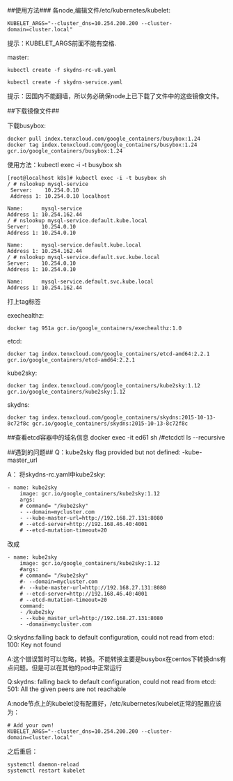 ##使用方法###
各node,编辑文件/etc/kubernetes/kubelet:

    KUBELET_ARGS="--cluster_dns=10.254.200.200 --cluster-domain=cluster.local"

提示：KUBELET_ARGS前面不能有空格.


master:

    kubectl create -f skydns-rc-v8.yaml

    kubectl create -f skydns-service.yaml

提示：因国内不能翻墙，所以务必确保node上已下载了文件中的这些镜像文件。

##下载镜像文件##

下载busybox:

    docker pull index.tenxcloud.com/google_containers/busybox:1.24
    docker tag index.tenxcloud.com/google_containers/busybox:1.24 gcr.io/google_containers/busybox:1.24

使用方法：kubectl exec -i -t busybox sh

    [root@localhost k8s]# kubectl exec -i -t busybox sh
    / # nslookup mysql-service
     Server:    10.254.0.10
     Address 1: 10.254.0.10 localhost

    Name:      mysql-service
    Address 1: 10.254.162.44
    / # nslookup mysql-service.default.kube.local
    Server:    10.254.0.10
    Address 1: 10.254.0.10

    Name:      mysql-service.default.kube.local
    Address 1: 10.254.162.44
    / # nslookup mysql-service.default.svc.kube.local
    Server:    10.254.0.10
    Address 1: 10.254.0.10

    Name:      mysql-service.default.svc.kube.local
    Address 1: 10.254.162.44

打上tag标签

exechealthz:

    docker tag 951a gcr.io/google_containers/exechealthz:1.0

etcd:

    docker tag index.tenxcloud.com/google_containers/etcd-amd64:2.2.1 gcr.io/google_containers/etcd-amd64:2.2.1

kube2sky:

    docker tag index.tenxcloud.com/google_containers/kube2sky:1.12 gcr.io/google_containers/kube2sky:1.12

skydns:

    docker tag index.tenxcloud.com/google_containers/skydns:2015-10-13-8c72f8c gcr.io/google_containers/skydns:2015-10-13-8c72f8c

##查看etcd容器中的域名信息
    docker exec -it ed61 sh
    /#etcdctl ls --recursive


##遇到的问题##
Q：kube2sky flag provided but not defined: -kube-master_url

A：
将skydns-rc.yaml中kube2sky:

    - name: kube2sky 
        image: gcr.io/google_containers/kube2sky:1.12
        args:
        # command= "/kube2sky"
        - --domain=mycluster.com
        - --kube-master-url=http://192.168.27.131:8080
        # --etcd-server=http://192.168.46.40:4001
        # --etcd-mutation-timeout=20

改成

    - name: kube2sky 
        image: gcr.io/google_containers/kube2sky:1.12
        #args:
        # command= "/kube2sky"
        #- --domain=mycluster.com
        #- --kube-master-url=http://192.168.27.131:8080
        # --etcd-server=http://192.168.46.40:4001
        # --etcd-mutation-timeout=20
        command:
        - /kube2sky
        - --kube_master_url=http://192.168.27.131:8080
        - -domain=mycluster.com

Q:skydns:falling back to default configuration, could not read from etcd: 100: Key not found

A:这个错误暂时可以忽略，转换。不能转换主要是busybox在centos下转换dns有点问题。但是可以在其他的pod中正常运行


Q:skydns: falling back to default configuration, could not read from etcd: 501: All the given peers are not reachable

A:node节点上的kubelet没有配置好，/etc/kubernetes/kubelet正常的配置应该为：

    # Add your own!
    KUBELET_ARGS="--cluster_dns=10.254.200.200 --cluster-domain=cluster.local"

之后重启：

    systemctl daemon-reload
    systemctl restart kubelet
